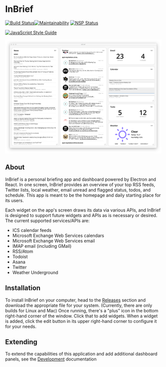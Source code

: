 # InBrief

[![Build Status](https://travis-ci.org/johnjones4/InBrief.svg?branch=master)](https://travis-ci.org/johnjones4/InBrief)[![Maintainability](https://api.codeclimate.com/v1/badges/28160129abdf4605c5fe/maintainability)](https://codeclimate.com/github/johnjones4/InBrief/maintainability)
[![NSP Status](https://nodesecurity.io/orgs/john-jones/projects/1cf328ae-6356-40fc-9c9f-4c8e2c5e4fd8/badge)](https://nodesecurity.io/orgs/john-jones/projects/1cf328ae-6356-40fc-9c9f-4c8e2c5e4fd8)

[![JavaScript Style Guide](https://cdn.rawgit.com/standard/standard/master/badge.svg)](https://github.com/standard/standard)

![App screenshot](screenshot.png)

## About

InBrief is a personal briefing app and dashboard powered by Electron and React. In one screen, InBrief provides an overview of your top RSS feeds, Twitter lists, local weather, email unread and flagged status, todos, and schedule. This app is meant to be the homepage and daily starting place for its users.

Each widget on the app's screen draws its data via various APIs, and InBrief is designed to support future widgets and APIs as is necessary or desired. The current supported services/APIs are:

* ICS calendar feeds
* Microsoft Exchange Web Services calendars
* Microsoft Exchange Web Services email
* IMAP email (including GMail)
* RSS/Atom
* Todoist
* Asana
* Twitter
* Weather Underground

## Installation

To install InBrief on your computer, head to the [Releases](https://github.com/johnjones4/InBrief/releases) section and download the appropriate file for your system. (Currently, there are only builds for Linux and Mac) Once running, there's a "plus" icon in the bottom right-hand corner of the window. Click that to add widgets. When a widget is added, click the edit button in its upper right-hand corner to configure it for your needs.

## Extending

To extend the capabilities of this application and add additional dashboard panels, see the [Development](Development.md) documentation
